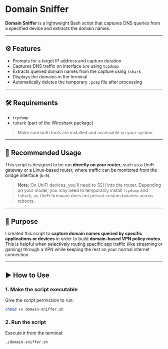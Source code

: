 # Domain Sniffer

**Domain Sniffer** is a lightweight Bash script that captures DNS queries from a specified device and extracts the domain names.



---

## ⚙️ Features

- Prompts for a target IP address and capture duration
- Captures DNS traffic on interface `br0` using `tcpdump`
- Extracts queried domain names from the capture using `tshark`
- Displays the domains in the terminal
- Automatically deletes the temporary `.pcap` file after processing

---

## 🛠 Requirements

- `tcpdump`
- `tshark` (part of the Wireshark package)

> Make sure both tools are installed and accessible on your system.

---

## 📌 Recommended Usage

This script is designed to be run **directly on your router**, such as a UniFi gateway or a Linux-based router, where traffic can be monitored from the bridge interface (`br0`).

> **Note:** On UniFi devices, you'll need to SSH into the router. Depending on your model, you may need to temporarily install `tcpdump` and `tshark`, as UniFi firmware does not persist custom binaries across reboots.

---

## 🎯 Purpose

I created this script to **capture domain names queried by specific applications or devices** in order to build **domain-based VPN policy routes**. This is helpful when selectively routing specific app traffic (like streaming or gaming) through a VPN while keeping the rest on your normal internet connection.

---

## ▶️ How to Use

### 1. Make the script executable

Give the script permission to run:

```bash
chmod +x domain-sniffer.sh
```

### 2. Run the script

Execute it from the terminal:

```bash
./domain-sniffer.sh
```


